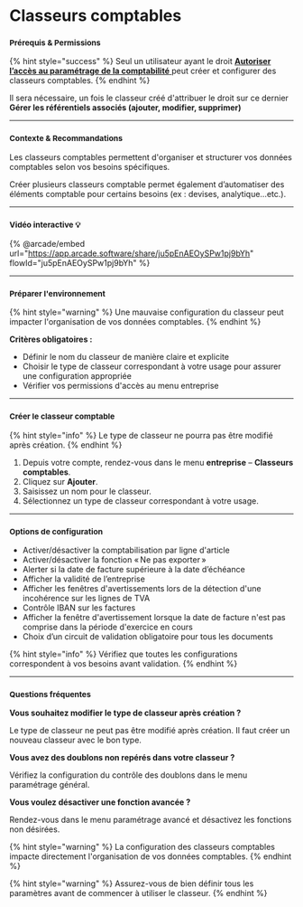 # Classeurs comptables

### <sup>**Prérequis & Permissions**</sup>

{% hint style="success" %}
Seul un utilisateur ayant le droit [**Autoriser l’accès au paramétrage de la comptabilité** ](../administration/detail-des-droits.md)peut créer et configurer des classeurs comptables.
{% endhint %}

Il sera nécessaire, un fois le classeur créé d'attribuer le droit sur ce dernier **Gérer les référentiels associés (ajouter, modifier, supprimer)**

***

### <sup>**Contexte & Recommandations**</sup>

Les classeurs comptables permettent d'organiser et structurer vos données comptables selon vos besoins spécifiques.

Créer plusieurs classeurs comptable permet également d’automatiser des éléments comptable pour certains besoins (ex : devises, analytique…etc.).

***

### <sup>Vidéo interactive 💡</sup>

{% @arcade/embed url="https://app.arcade.software/share/ju5pEnAEOySPw1pj9bYh" flowId="ju5pEnAEOySPw1pj9bYh" %}

***

### <sup>**Préparer l'environnement**</sup>

{% hint style="warning" %}
Une mauvaise configuration du classeur peut impacter l'organisation de vos données comptables.
{% endhint %}

**Critères obligatoires :**

* Définir le nom du classeur de manière claire et explicite
* Choisir le type de classeur correspondant à votre usage pour assurer une configuration appropriée
* Vérifier vos permissions d'accès au menu entreprise

***

### <sup>**Créer le classeur comptable**</sup>

{% hint style="info" %}
Le type de classeur ne pourra pas être modifié après création.
{% endhint %}

1. Depuis votre compte, rendez-vous dans le menu **entreprise** – **Classeurs comptables**.
2. Cliquez sur **Ajouter**.
3. Saisissez un nom pour le classeur.
4. Sélectionnez un type de classeur correspondant à votre usage.

***

### <sup>**Options de configuration**</sup>

* Activer/désactiver la comptabilisation par ligne d'article
* Activer/désactiver la fonction « Ne pas exporter »
* Alerter si la date de facture supérieure à la date d’échéance
* Afficher la validité de l’entreprise
* Afficher les fenêtres d'avertissements lors de la détection d'une incohérence sur les lignes de TVA
* Contrôle IBAN sur les factures
* Afficher la fenêtre d'avertissement lorsque la date de facture n'est pas comprise dans la période d'exercice en cours
* Choix d’un circuit de validation obligatoire pour tous les documents

{% hint style="info" %}
Vérifiez que toutes les configurations correspondent à vos besoins avant validation.
{% endhint %}

***

### <sup>**Questions fréquentes**</sup>

**Vous souhaitez modifier le type de classeur après création ?**

Le type de classeur ne peut pas être modifié après création. Il faut créer un nouveau classeur avec le bon type.

**Vous avez des doublons non repérés dans votre classeur ?**

Vérifiez la configuration du contrôle des doublons dans le menu paramétrage général.

**Vous voulez désactiver une fonction avancée ?**

Rendez-vous dans le menu paramétrage avancé et désactivez les fonctions non désirées.

{% hint style="warning" %}
La configuration des classeurs comptables impacte directement l'organisation de vos données comptables.
{% endhint %}

{% hint style="warning" %}
Assurez-vous de bien définir tous les paramètres avant de commencer à utiliser le classeur.
{% endhint %}
